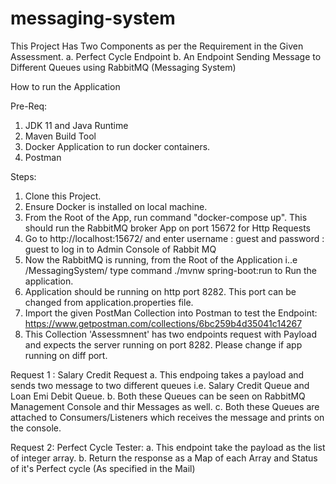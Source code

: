 # messaging-system

This Project Has Two Components as per the Requirement in the Given Assessment.
a. Perfect Cycle Endpoint
b. An Endpoint Sending Message to Different Queues using RabbitMQ (Messaging System)

How to run the Application

Pre-Req: 
1. JDK 11 and Java Runtime
2. Maven Build Tool
3. Docker Application to run docker containers.
4. Postman


Steps:
1. Clone this Project.
2. Ensure Docker is installed on local machine.
3. From the Root of the App, run command "docker-compose up". This should run the RabbitMQ broker App on port 15672 for Http Requests
4. Go to http://localhost:15672/ and enter username : guest and password : guest to log in to Admin Console of Rabbit MQ
5. Now the RabbitMQ is running, from the Root of the Application i..e /MessagingSystem/ type command ./mvnw spring-boot:run to Run the application.
6. Application should be running on http port 8282. This port can be changed from application.properties file.
7. Import the given PostMan Collection into Postman to test the Endpoint: https://www.getpostman.com/collections/6bc259b4d35041c14267
8. This Collection 'Assessmnent' has two endpoints request with Payload and expects the server running on port 8282. Please change if app running on diff port.

Request 1 : Salary Credit Request
a. This endpoing takes a payload and sends two message to two different queues i.e. Salary Credit Queue and Loan Emi Debit Queue.
b. Both these Queues can be seen on RabbitMQ Management Console and thir Messages as well.
c. Both these Queues are attached to Consumers/Listeners which receives the message and prints on the console. 

Request 2: Perfect Cycle Tester: 
a. This endpoint take the payload as the list of integer array.
b. Return the response as a Map of each Array and Status of it's Perfect cycle (As specified in the Mail)



